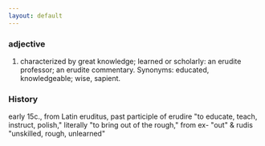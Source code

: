 ```yaml
---
layout: default
---
```


### adjective
1. characterized by great knowledge; learned or scholarly:
an erudite professor; an erudite commentary.
Synonyms: educated, knowledgeable; wise, sapient.

### History
early 15c., from Latin eruditus, past participle of erudire "to educate, teach, instruct, polish," literally "to bring out of the rough," from ex- "out" & rudis "unskilled, rough, unlearned" 
